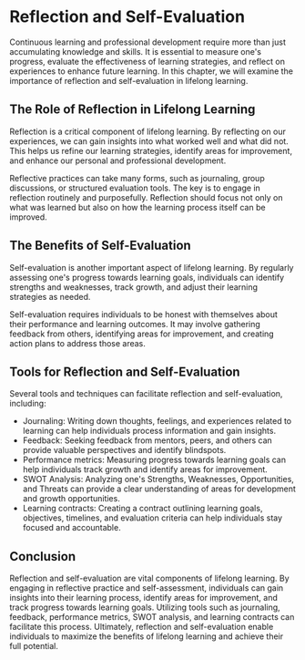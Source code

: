 Reflection and Self-Evaluation
=========================================================================================

Continuous learning and professional development require more than just accumulating knowledge and skills. It is essential to measure one's progress, evaluate the effectiveness of learning strategies, and reflect on experiences to enhance future learning. In this chapter, we will examine the importance of reflection and self-evaluation in lifelong learning.

The Role of Reflection in Lifelong Learning
-------------------------------------------

Reflection is a critical component of lifelong learning. By reflecting on our experiences, we can gain insights into what worked well and what did not. This helps us refine our learning strategies, identify areas for improvement, and enhance our personal and professional development.

Reflective practices can take many forms, such as journaling, group discussions, or structured evaluation tools. The key is to engage in reflection routinely and purposefully. Reflection should focus not only on what was learned but also on how the learning process itself can be improved.

The Benefits of Self-Evaluation
-------------------------------

Self-evaluation is another important aspect of lifelong learning. By regularly assessing one's progress towards learning goals, individuals can identify strengths and weaknesses, track growth, and adjust their learning strategies as needed.

Self-evaluation requires individuals to be honest with themselves about their performance and learning outcomes. It may involve gathering feedback from others, identifying areas for improvement, and creating action plans to address those areas.

Tools for Reflection and Self-Evaluation
----------------------------------------

Several tools and techniques can facilitate reflection and self-evaluation, including:

* Journaling: Writing down thoughts, feelings, and experiences related to learning can help individuals process information and gain insights.
* Feedback: Seeking feedback from mentors, peers, and others can provide valuable perspectives and identify blindspots.
* Performance metrics: Measuring progress towards learning goals can help individuals track growth and identify areas for improvement.
* SWOT Analysis: Analyzing one's Strengths, Weaknesses, Opportunities, and Threats can provide a clear understanding of areas for development and growth opportunities.
* Learning contracts: Creating a contract outlining learning goals, objectives, timelines, and evaluation criteria can help individuals stay focused and accountable.

Conclusion
----------

Reflection and self-evaluation are vital components of lifelong learning. By engaging in reflective practice and self-assessment, individuals can gain insights into their learning process, identify areas for improvement, and track progress towards learning goals. Utilizing tools such as journaling, feedback, performance metrics, SWOT analysis, and learning contracts can facilitate this process. Ultimately, reflection and self-evaluation enable individuals to maximize the benefits of lifelong learning and achieve their full potential.
